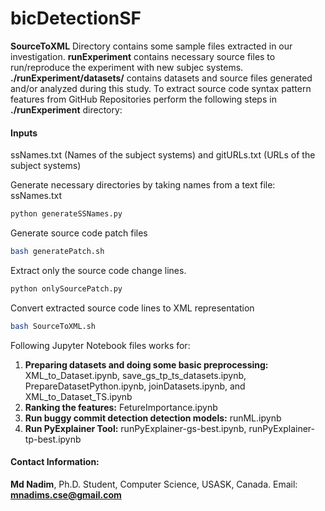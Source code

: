 # bicDetectionSF
**SourceToXML** Directory contains some sample files extracted in our investigation. 
**runExperiment** contains necessary source files to run/reproduce the experiment with new subjec systems. 
**./runExperiment/datasets/** contains datasets and source files generated and/or analyzed during this study. 
To extract source code syntax pattern features from GitHub Repositories perform the following steps in **./runExperiment** directory: 
#### Inputs #### 
ssNames.txt (Names of the subject systems) and gitURLs.txt (URLs of the subject systems) 

Generate necessary directories by taking names from a text file: ssNames.txt
```bash
python generateSSNames.py
```
Generate source code patch files
```bash
bash generatePatch.sh
```
Extract only the source code change lines. 
```bash
python onlySourcePatch.py
```
Convert extracted source code lines to XML representation
```bash
bash SourceToXML.sh
```

Following Jupyter Notebook files works for: 
1. **Preparing datasets and doing some basic preprocessing:** XML_to_Dataset.ipynb, save_gs_tp_ts_datasets.ipynb, PrepareDatasetPython.ipynb, joinDatasets.ipynb, and XML_to_Dataset_TS.ipynb
2. **Ranking the features:** FetureImportance.ipynb
3. **Run buggy commit detection detection models:** runML.ipynb
4. **Run PyExplainer Tool:** runPyExplainer-gs-best.ipynb, runPyExplainer-tp-best.ipynb

#### Contact Information: 
**Md Nadim**, Ph.D. Student, Computer Science, USASK, Canada. 
Email: **mnadims.cse@gmail.com**